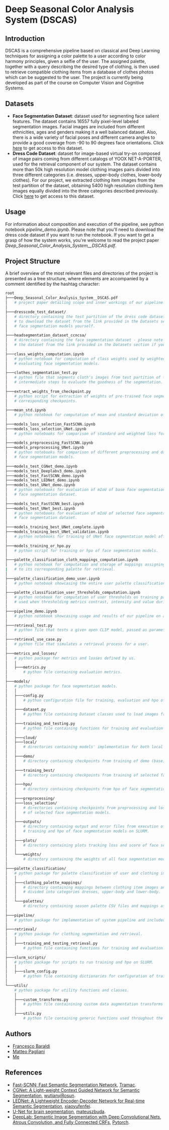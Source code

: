 # Deep Seasonal Color Analysis System (DSCAS)
## Introduction
DSCAS is a comprehensive pipeline based on classical and Deep Learning techniques for assigning a color palette to a user according to color harmony principles, given a selfie of the user. The assigned palette, together with a query describing the desired type of clothing, is then used to retrieve compatible clothing items from a database of clothes photos which can be suggested to the user. The project is currently being developed as part of the course on Computer Vision and Cognitive Systems.

## Datasets
+ __Face Segmentation Dataset__: dataset used for segmenting face salient features. The dataset contains 16557 fully pixel-level labeled segmentation images. Facial images are included from different ethnicities, ages and genders making it a well balanced dataset. Also, there is a wide variety of facial poses and different camera angles to provide a good coverage from -90 to 90 degrees face orientations. Click [here](https://store.mut1ny.com/product/face-head-segmentation-dataset-community-edition?v=cd32106bcb6d) to get access to this dataset.
+ __Dress Code Dataset__: dataset for image-based virtual try-on composed of image pairs coming from different catalogs of YOOX NET-A-PORTER, used for the retrieval component of our system. The dataset contains more than 50k high resolution model clothing images pairs divided into three different categories (i.e. dresses, upper-body clothes, lower-body clothes). For our project, we extracted clothing item images from the test partition of the dataset, obtaining 5400 high resolution clothing item images equally divided into the three categories described previously. Click [here](https://github.com/aimagelab/dress-code) to get access to this dataset.

## Usage
For information about composition and execution of the pipeline, see python notebook *pipeline_demo.ipynb*. Please note that you'll need to download the dress code dataset if you want to run the notebook. If you want to get a grasp
of how the system works, you're welcome to read the project paper *Deep_Seasonal_Color_Analysis_System__DSCAS.pdf*.

## Project Structure
A brief overview of the most relevant files and directories of the project is presented as a tree structure, where elements are accompanied by a comment
identified by the hashtag character:
```bash
root
├───Deep_Seasonal_Color_Analysis_System__DSCAS.pdf
│   # project paper detailing scope and inner workings of our pipeline.
│
├───dresscode_test_dataset/
│   # directory containing the test partition of the dress code dataset - please note that you'll have  
│   # to download the dataset from the link provided in the Datasets section if you want to train 
│   # face segmentation models yourself.
│
├───headsegmentation_dataset_ccncsa/
│   # directory containing the face segmentation dataset - please note that you'll have to download 
│   # the dataset from the link provided in the Datasets section if you want to run the system pipeline.
│
├───class_weights_computation.ipynb
│   # python notebook for computation of class weights used by weighted mIoU and weighted loss when 
│   # evaluating face segmentation models.
│
├───clothes_segmentation_test.py
│   # python file that segments cloth's images from test partition of the dress code dataset and visualizes
│   # intermediate steps to evaluate the goodness of the segmentation.
│
├───extract_weights_from_checkpoint.py
│   # python script for extraction of weights of pre-trained face segmentation models from their 
│   # corresponding checkpoints.
│
├───mean_std.ipynb
│   # python notebook for computation of mean and standard deviation of face segmentation dataset images.
│
├───models_loss_selection_FastSCNN.ipynb
├───models_loss_selection_UNet.ipynb
│   # python notebooks for comparison of standard and weighted loss for selected face segmentation models.
│
├───models_preprocessing_FastSCNN.ipynb
├───models_preprocessing_UNet.ipynb
│   # python notebooks for comparison of different preprocessing and data augmentation transforms for selected 
│   # face segmentation models.
│
├───models_test_CGNet_demo.ipynb
├───models_test_Deeplabv3_demo.ipynb
├───models_test_FastSCNN_demo.ipynb
├───models_test_LEDNet_demo.ipynb
├───models_test_UNet_demo.ipynb
│   # python notebooks for evaluation of mIoU of base face segmentation models on test partition of 
│   # face segmentation dataset.
│
├───models_test_FastSCNN_best.ipynb
├───models_test_UNet_best.ipynb
│   # python notebooks for evaluation of mIoU of selected face segmentation models after hpo on test partition of 
│   # face segmentation dataset.
│
├───models_training_best_UNet_complete.ipynb
├───models_training_best_UNet_validation.ipynb
│   # python notebooks for training of UNet face segmentation model after hpo on Google Colab.
│
├───models_training_or_hpo.py
│   # python script for training or hpo of face segmentation models.
│
├───palette_classification_cloth_mappings_computation.ipynb
│   # python notebook for computation and storage of mappings assigning each clothing item of dress code dataset 
|   # to its corresponding palette for retrieval.
│
├───palette_classification_demo_user.ipynb
│   # python notebook showcasing the entire user palette classification process.
│
├───palette_classification_user_thresholds_computation.ipynb
│   # python notebook for computation of user thresholds on training partition of face segmentation dataset, 
│   # used when thresholding metrics contrast, intensity and value during the user palette classification process.
│
├───pipeline_demo.ipynb
│   # python notebook showcasing usage and results of our pipeline on a real image.
│
├───retrieval_test.py
│   # python file that tests a given open CLIP model, passed as parameter, over the test partition of the dress code dataset.
│
├───retrieval_use_case.py
│   # python file that simulates a retrieval process for a user.
│
├───metrics_and_losses/
│   # python package for metrics and losses defined by us.
│   │
│   ├───metrics.py
│       # python file containing evaluation metrics.
│
├───models/
│   # python package for face segmentation models.
│   │
│   ├───config.py
│   │   # python configuration file for training, evaluation and hpo of face segmentation models.
│   │
│   ├───dataset.py
│   │   # python file containing Dataset classes used to load images from face segmentation and dress code datasets.
│   │
│   ├───training_and_testing.py
│   │   # python file containing functions for training and evaluation of face segmentation models.
│   │
│   ├───cloud/
│   ├───local/
│   │   # directories containing models' implementation for both local and cloud face segmentation models.
│   │   
│   ├───demo/
│   │   # directory containing checkpoints from training of demo (base) face segmentation models.
│   │
│   ├───training_best/
│   │   # directory containing checkpoints from training of selected face segmentation models after hpo.
│   │
│   ├───hpo/
│   │   # directory containing checkpoints from hpo of face segmentation models.
│   │
│   ├───preprocessing/
│   ├───loss_selection/
│   │   # directories containing checkpoints from preprocessing and loss comparison experiments 
│   │   # of selected face segmentation models.
│   │
│   ├───outputs/
│   │   # directory containing output and error files from execution of scripts to run 
│   │   # training and hpo of face segmentation models on SLURM.
│   │
│   ├───plots/
│   │   # directory containing plots tracking loss and score of face segmentation models during the training process.
│   │
│   └───weights/
│       # directory containing the weights of all face segmentation models trained by us.
│   
├───palette_classification/
│   # python package for palette classification of user and clothing images.
│   │
│   ├───clothing_palette_mappings/
│   │   # directory containing mappings between clothing item images and their corresponding season palettes as JSON files, 
│   │   # divided into categories dresses, upper-body and lower-body.
│   │
│   └───palettes/
│       # directory containing season palette CSV files and mappings assigning a unique numeric id to each season palette.
│   
├───pipeline/
│   # python package for implementation of system pipeline and included components.
│   
├───retrieval/
│   # python package for clothing segmentation and retrieval.
│   │
│   ├───training_and_testing_retrieval.py
│       # python file containing functions for training and evaluation of retrieval component.
│   
├───slurm_scripts/
│   # python package for scripts to run training and hpo on SLURM.
│   │
│   ├───slurm_config.py
│       # python file containing dictionaries for configuration of training and hpo processes.
│   
└───utils/
    # python package for utility functions and classes.
    │
    ├───custom_transforms.py
    │   # python file containining custom data augmentation transforms for face segmentation models.
    │   
    ├───utils.py
        # python file containing generic functions used throughout the project.
```

## Authors

- [Francesco Baraldi](https://github.com/francescobaraldi)
- [Matteo Pagliani](https://github.com/MatteoPagliani)
- [Me](https://github.com/mrcmich)

## References

- [Fast-SCNN: Fast Semantic Segmentation Network](https://github.com/Tramac/Fast-SCNN-pytorch), [Tramac](https://github.com/Tramac).
- [CGNet: A Light-weight Context Guided Network for Semantic Segmentation](https://github.com/wutianyiRosun/CGNet), [wutianyiRosun](https://github.com/wutianyiRosun).
- [LEDNet: A Lightweight Encoder-Decoder Network for Real-time Semantic Segmentation](https://github.com/xiaoyufenfei/LEDNet), [xiaoyufenfei](https://github.com/xiaoyufenfei).
- [U-Net for brain segmentation](https://github.com/mateuszbuda/brain-segmentation-pytorch), [mateuszbuda](https://github.com/mateuszbuda).
- [DeepLab: Semantic Image Segmentation with Deep Convolutional Nets, Atrous Convolution, and Fully Connected CRFs](https://arxiv.org/abs/1606.00915), [Pytorch](https://pytorch.org/hub/pytorch_vision_deeplabv3_resnet101/).
